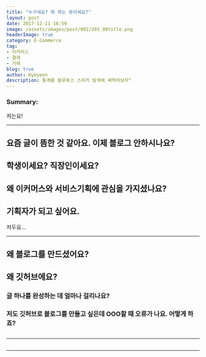 ```yaml
---
title: "누구세요? 뭐 하는 분이세요?"
layout: post
date: 2017-12-11 16:59
image: /assets/images/post/002/203_00title.png
headerImage: true
category: E-Commerce
tag:
- 이커머스
- 결제
- 거래
blog: true
author: Hyeyeon
description: 통계를 블루투스 스피커 탐색에 써먹어보자"
---
```


### Summary:

저는요!

---

## 요즘 글이 뜸한 것 같아요. 이제 블로그 안하시나요?


## 학생이세요? 직장인이세요?


## 왜 이커머스와 서비스기획에 관심을 가지셨나요?

## 기획자가 되고 싶어요.

저두요...

---

## 왜 블로그를 만드셨어요?

## 왜 깃허브에요?

### 글 하나를 완성하는 데 얼마나 걸리나요?

### 저도 깃허브로 블로그를 만들고 싶은데 OOO할 때 오류가 나요. 어떻게 하죠?

## 

---

##

---
